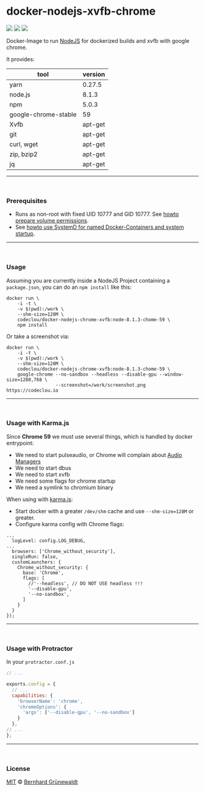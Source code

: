 # docker-nodejs-xvfb-chrome

[![](https://codeclou.github.io/doc/badges/generated/docker-image-size-403.svg)](https://hub.docker.com/r/cloutainer/k8s-jenkins-slave-nodejs-xvfb-chrome/tags/) [![](https://codeclou.github.io/doc/badges/generated/docker-from-ubuntu-16.04.svg)](https://www.ubuntu.com/) [![](https://codeclou.github.io/doc/badges/generated/docker-run-as-non-root.svg)](https://docs.docker.com/engine/reference/builder/#/user)

Docker-Image to run [NodeJS](https://nodejs.org/en/) for dockerized builds and xvfb with google chrome.

It provides:

| tool | version |
|------|---------|
| yarn | 0.27.5 |
| node.js | 8.1.3 |
| npm | 5.0.3 |
| google-chrome-stable | 59 |
| Xvfb | apt-get |
| git | apt-get |
| curl, wget | apt-get |
| zip, bzip2 | apt-get |
| jq | apt-get |

-----

&nbsp;

### Prerequisites

 * Runs as non-root with fixed UID 10777 and GID 10777. See [howto prepare volume permissions](https://github.com/codeclou/doc/blob/master/docker/README.md).
 * See [howto use SystemD for named Docker-Containers and system startup](https://github.com/codeclou/doc/blob/master/docker/README.md).

-----

&nbsp;

### Usage

Assuming you are currently inside a NodeJS Project containing a `package.json`, you can do an `npm install` like this:

```
docker run \
    -i -t \
    -v $(pwd):/work \
    --shm-size=128M \
    codeclou/docker-nodejs-chrome-xvfb:node-8.1.3-chome-59 \
    npm install
```

Or take a screenshot via:

```
docker run \
    -i -t \
    -v $(pwd):/work \
    --shm-size=128M \
    codeclou/docker-nodejs-chrome-xvfb:node-8.1.3-chome-59 \
    google-chrome --no-sandbox --headless --disable-gpu --window-size=1280,768 \
                  --screenshot=/work/screenshot.png https://codeclou.io
```

-----

&nbsp;

### Usage with Karma.js

Since **Chrome 59** we must use several things, which is handled by docker entrypoint:

 * We need to start pulseaudio, or Chrome will complain about [Audio Managers](https://stackoverflow.com/questions/43943721/error-running-headless-chromium-on-ubuntu)
 * We need to start dbus
 * We need to start xvfb
 * We need some flags for chrome startup
 * We need a symlink to chromium binary

When using with [karma.js](https://github.com/karma-runner/karma):

 * Start docker with a greater `/dev/shm` cache and use `--shm-size=128M` or greater.
 * Configure karma config with Chrome flags:


```
...
  logLevel: config.LOG_DEBUG,
...
  browsers: ['Chrome_without_security'],
  singleRun: false,
  customLaunchers: {
    Chrome_without_security: {
      base: 'Chrome',
      flags: [
        //'--headless', // DO NOT USE headless !!!
        '--disable-gpu',
        '--no-sandbox',
      ]
    }
  }
});
```

-----

&nbsp;

### Usage with Protractor

In your `protractor.conf.js`

```js
// ...

exports.config = {
  // ...
  capabilities: {
    'browserName': 'chrome',
    'chromeOptions': {
      'args': ['--disable-gpu', '--no-sandbox']
    }
  },
// ...
};
```

-----
&nbsp;

### License

[MIT](https://github.com/codeclou/docker-nodejs-xvfb-chrome/blob/master/LICENSE) © [Bernhard Grünewaldt](https://github.com/clouless)
